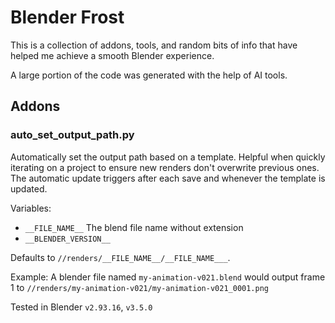 # Blender Frost

This is a collection of addons, tools, and random bits of info that have helped me achieve a smooth Blender experience.

A large portion of the code was generated with the help of AI tools.

## Addons

### auto_set_output_path.py

Automatically set the output path based on a template. Helpful when quickly iterating on a project to ensure new renders don't overwrite previous ones. The automatic update triggers after each save and whenever the template is updated.

Variables:
  *  `__FILE_NAME__` The blend file name without extension
  * `__BLENDER_VERSION__`

Defaults to `//renders/__FILE_NAME__/__FILE_NAME___`.

Example: A blender file named `my-animation-v021.blend` would output frame 1 to `//renders/my-animation-v021/my-animation-v021_0001.png`

Tested in Blender `v2.93.16`, `v3.5.0`